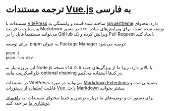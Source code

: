 # ترجمه مستندات [Vue.js](vuejs.org) به فارسی

مستندات با [VitePress](https://github.com/vuejs/vitepress) ساخته شده است و وابستگی به [@vue/theme](https://github.com/vuejs/vue-theme) دارد. محتوای وب‌سایت با فرمت Markdown در مسیر `src` نوشته شده است. برای ویرایش‌های ساده، می‌توانید مستقیماً فایل را در GitHub ویرایش کرده و یک Pull Request ایجاد کنید.

برای توسعه، pnpm به عنوان Package Manager توصیه می‌شود:
```bash
pnpm i
pnpm run dev
```

این پروژه نیاز به Node.js نسخه `v14.0.0` یا بالاتر دارد، زیرا ما از ویژگی‌های جدید جاوااسکریپت مانند optional chaining در کدها استفاده می‌کنیم.

در مستندات VitePress، می‌توانید در مورد [Markdown Extentions](https://vitepress.dev/guide/markdown) پشتیبانی‌شده و قابلیت [استفاده از دستورات Vue داخل Markdown](https://vitepress.dev/guide/using-vue) بیشتر بخوانید.

برای دستورات و توصیه‌های ما درباره نوشتن و حفظ محتوای مستندات، به [راهنمای نوشتاری ما](https://github.com/vuejs/docs/blob/main/.github/contributing/writing-guide.md) مراجعه کنید.
